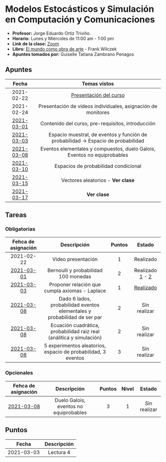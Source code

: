 # Modelos Estocásticos y Simulación en Computación y Comunicaciones

- **Profesor:** Jorge Eduardo Ortiz Triviño.
- **Horario:** Lunes y Miércoles de 11:00 am - 1:00 pm
- **Link de la clase:** [Zoom](https://zoom.us/j/96478427395?pwd=YUZQMnBoak0vM3B1d3Z0SjduRHphUT09)
- **Libro:** [El mundo como obra de arte](https://github.com/gtzambranop/UN_2021_1/tree/develop/ME/documents/wilczeck_franck.pdf) - Frank Wilczek
- **Apuntes tomados por:** Guiselle Tatiana Zambrano Penagos

## Apuntes

| Fecha | Temas vistos |
| :---: | :---: |
| 2021-02-22| [Presentación del curso](https://github.com/gtzambranop/UN_2021_1/tree/develop/ME/documents/course_presentation.pdf) |
| 2021-02-24 | Presentación de videos individuales, asignación de monitores |
| [2021-03-01](class_notes/2021_03_01.md) | Contenido del curso, pre-requisitos, introducción |
| [2021-03-03](class_notes/2021_03_03.md) | Espacio muestral, de eventos y función de probabilidad -> Espacio de probabilidad|
| [2021-03-08](class_notes/2021_03_08.md) | Eventos elementales y compuestos, duelo Galois, Eventos no equiprobables |
| [2021-03-10](class_notes/2021_03_10.md) | Espacios de probabilidad condicional |
| [2021-03-15](class_notes/2021_03_15.md) | Vectores aleatorios - **Ver clase** |
| [2021-03-17](class_notes/2021_03_17.md) | **Ver clase** |

## Tareas

### Obligatorias

| Fehca de asignación | Descripción | Puntos | Estado |
| :---: | :---: | :---: | :---: |
| 2021-02-22 | Video presentación | 1 | Realizado |
| [2021-03-01](class_notes/2021_03_01.md) | Bernoulli y probabilidad 100 monedas | 2 | Realizado [1](task/M00/M00_1.jpg) - [2](task/M00/M00_2.jpg) |
| [2021-03-03](class_notes/2021_03_03.md) | Proponer relación que cumpla axiomas - Laplace | 1 | [Realizado](task/M01/M01.jpg) |
| [2021-03-08](class_notes/2021_03_08.md) | Dado 6 lados, probabilidad eventos elementales y probabilidad de ser par | 2 | Sin realizar |
| [2021-03-08](class_notes/2021_03_08.md) | Ecuación cuadrática, probabilidad raiz real (análitica y simulación) | 2 | Sin realizar |
| [2021-03-08](class_notes/2021_03_08.md) | 5 experimentos aleatorios, espacio de probabilidad, 3 eventos | 3 | Sin realizar |

### Opcionales

| Fehca de asignación | Descripción | Puntos | Nivel | Estado |
| :---: | :---: | :---: | :---: | :---: |
| [2021-03-08](class_notes/2021_03_08.md) | Duelo Galois, eventos no equiprobables | 3 | 1 | Sin realizar |

## Puntos

| Fecha | Descripción |
| :---: | :---: |
| 2021-03-03 | Lectura 4 |